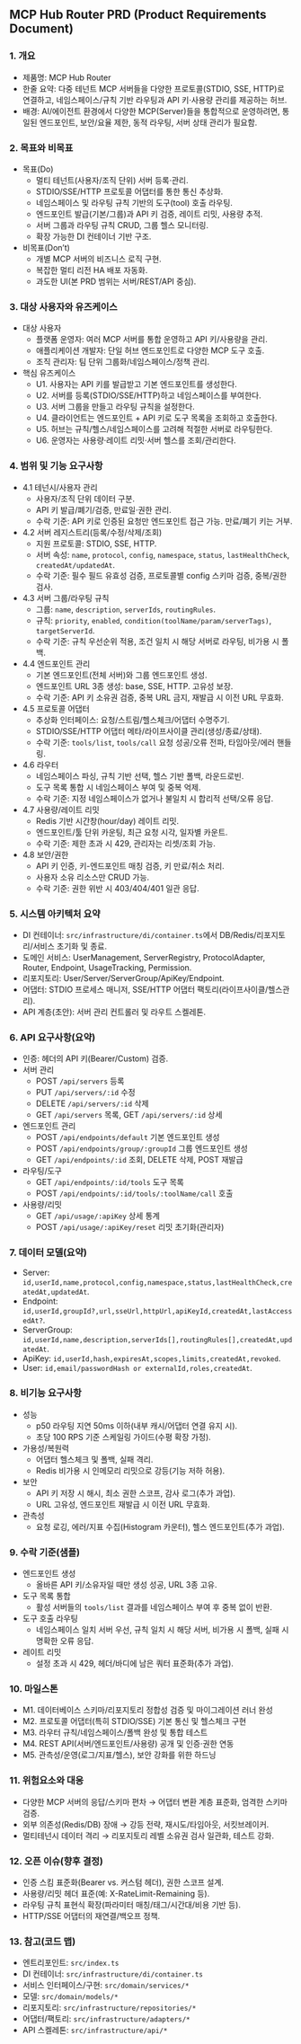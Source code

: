 ## MCP Hub Router PRD (Product Requirements Document)

### 1. 개요
- 제품명: MCP Hub Router
- 한줄 요약: 다중 테넌트 MCP 서버들을 다양한 프로토콜(STDIO, SSE, HTTP)로 연결하고, 네임스페이스/규칙 기반 라우팅과 API 키·사용량 관리를 제공하는 허브.
- 배경: AI/에이전트 환경에서 다양한 MCP(Server)들을 통합적으로 운영하려면, 통일된 엔드포인트, 보안/요율 제한, 동적 라우팅, 서버 상태 관리가 필요함.

### 2. 목표와 비목표
- 목표(Do)
  - 멀티 테넌트(사용자/조직 단위) 서버 등록·관리.
  - STDIO/SSE/HTTP 프로토콜 어댑터를 통한 통신 추상화.
  - 네임스페이스 및 라우팅 규칙 기반의 도구(tool) 호출 라우팅.
  - 엔드포인트 발급(기본/그룹)과 API 키 검증, 레이트 리밋, 사용량 추적.
  - 서버 그룹과 라우팅 규칙 CRUD, 그룹 헬스 모니터링.
  - 확장 가능한 DI 컨테이너 기반 구조.
- 비목표(Don’t)
  - 개별 MCP 서버의 비즈니스 로직 구현.
  - 복잡한 멀티 리전 HA 배포 자동화.
  - 과도한 UI(본 PRD 범위는 서버/REST/API 중심).

### 3. 대상 사용자와 유즈케이스
- 대상 사용자
  - 플랫폼 운영자: 여러 MCP 서버를 통합 운영하고 API 키/사용량을 관리.
  - 애플리케이션 개발자: 단일 허브 엔드포인트로 다양한 MCP 도구 호출.
  - 조직 관리자: 팀 단위 그룹화/네임스페이스/정책 관리.
- 핵심 유즈케이스
  - U1. 사용자는 API 키를 발급받고 기본 엔드포인트를 생성한다.
  - U2. 서버를 등록(STDIO/SSE/HTTP)하고 네임스페이스를 부여한다.
  - U3. 서버 그룹을 만들고 라우팅 규칙을 설정한다.
  - U4. 클라이언트는 엔드포인트 + API 키로 도구 목록을 조회하고 호출한다.
  - U5. 허브는 규칙/헬스/네임스페이스를 고려해 적절한 서버로 라우팅한다.
  - U6. 운영자는 사용량·레이트 리밋·서버 헬스를 조회/관리한다.

### 4. 범위 및 기능 요구사항
- 4.1 테넌시/사용자 관리
  - 사용자/조직 단위 데이터 구분.
  - API 키 발급/폐기/검증, 만료일·권한 관리.
  - 수락 기준: API 키로 인증된 요청만 엔드포인트 접근 가능. 만료/폐기 키는 거부.
- 4.2 서버 레지스트리(등록/수정/삭제/조회)
  - 지원 프로토콜: STDIO, SSE, HTTP.
  - 서버 속성: `name`, `protocol`, `config`, `namespace`, `status`, `lastHealthCheck`, `createdAt/updatedAt`.
  - 수락 기준: 필수 필드 유효성 검증, 프로토콜별 config 스키마 검증, 중복/권한 검사.
- 4.3 서버 그룹/라우팅 규칙
  - 그룹: `name`, `description`, `serverIds`, `routingRules`.
  - 규칙: `priority`, `enabled`, `condition(toolName/param/serverTags)`, `targetServerId`.
  - 수락 기준: 규칙 우선순위 적용, 조건 일치 시 해당 서버로 라우팅, 비가용 시 폴백.
- 4.4 엔드포인트 관리
  - 기본 엔드포인트(전체 서버)와 그룹 엔드포인트 생성.
  - 엔드포인트 URL 3종 생성: base, SSE, HTTP. 고유성 보장.
  - 수락 기준: API 키 소유권 검증, 중복 URL 금지, 재발급 시 이전 URL 무효화.
- 4.5 프로토콜 어댑터
  - 추상화 인터페이스: 요청/스트림/헬스체크/어댑터 수명주기.
  - STDIO/SSE/HTTP 어댑터 메타/라이프사이클 관리(생성/종료/상태).
  - 수락 기준: `tools/list`, `tools/call` 요청 성공/오류 전파, 타임아웃/에러 핸들링.
- 4.6 라우터
  - 네임스페이스 파싱, 규칙 기반 선택, 헬스 기반 폴백, 라운드로빈.
  - 도구 목록 통합 시 네임스페이스 부여 및 중복 억제.
  - 수락 기준: 지정 네임스페이스가 없거나 불일치 시 합리적 선택/오류 응답.
- 4.7 사용량/레이트 리밋
  - Redis 기반 시간창(hour/day) 레이트 리밋.
  - 엔드포인트/툴 단위 카운팅, 최근 요청 시각, 일자별 카운트.
  - 수락 기준: 제한 초과 시 429, 관리자는 리셋/조회 가능.
- 4.8 보안/권한
  - API 키 인증, 키-엔드포인트 매칭 검증, 키 만료/취소 처리.
  - 사용자 소유 리소스만 CRUD 가능.
  - 수락 기준: 권한 위반 시 403/404/401 일관 응답.

### 5. 시스템 아키텍처 요약
- DI 컨테이너: `src/infrastructure/di/container.ts`에서 DB/Redis/리포지토리/서비스 초기화 및 종료.
- 도메인 서비스: UserManagement, ServerRegistry, ProtocolAdapter, Router, Endpoint, UsageTracking, Permission.
- 리포지토리: User/Server/ServerGroup/ApiKey/Endpoint.
- 어댑터: STDIO 프로세스 매니저, SSE/HTTP 어댑터 팩토리(라이프사이클/헬스관리).
- API 계층(초안): 서버 관리 컨트롤러 및 라우트 스켈레톤.

### 6. API 요구사항(요약)
- 인증: 헤더의 API 키(Bearer/Custom) 검증.
- 서버 관리
  - POST `/api/servers` 등록
  - PUT `/api/servers/:id` 수정
  - DELETE `/api/servers/:id` 삭제
  - GET `/api/servers` 목록, GET `/api/servers/:id` 상세
- 엔드포인트 관리
  - POST `/api/endpoints/default` 기본 엔드포인트 생성
  - POST `/api/endpoints/group/:groupId` 그룹 엔드포인트 생성
  - GET `/api/endpoints/:id` 조회, DELETE 삭제, POST 재발급
- 라우팅/도구
  - GET `/api/endpoints/:id/tools` 도구 목록
  - POST `/api/endpoints/:id/tools/:toolName/call` 호출
- 사용량/리밋
  - GET `/api/usage/:apiKey` 상세 통계
  - POST `/api/usage/:apiKey/reset` 리밋 초기화(관리자)

### 7. 데이터 모델(요약)
- Server: `id,userId,name,protocol,config,namespace,status,lastHealthCheck,createdAt,updatedAt`.
- Endpoint: `id,userId,groupId?,url,sseUrl,httpUrl,apiKeyId,createdAt,lastAccessedAt?`.
- ServerGroup: `id,userId,name,description,serverIds[],routingRules[],createdAt,updatedAt`.
- ApiKey: `id,userId,hash,expiresAt,scopes,limits,createdAt,revoked`.
- User: `id,email/passwordHash or externalId,roles,createdAt`.

### 8. 비기능 요구사항
- 성능
  - p50 라우팅 지연 50ms 이하(내부 캐시/어댑터 연결 유지 시).
  - 초당 100 RPS 기준 스케일링 가이드(수평 확장 가정).
- 가용성/복원력
  - 어댑터 헬스체크 및 폴백, 실패 격리.
  - Redis 비가용 시 인메모리 리밋으로 강등(기능 저하 허용).
- 보안
  - API 키 저장 시 해시, 최소 권한 스코프, 감사 로그(추가 과업).
  - URL 고유성, 엔드포인트 재발급 시 이전 URL 무효화.
- 관측성
  - 요청 로깅, 에러/지표 수집(Histogram 카운터), 헬스 엔드포인트(추가 과업).

### 9. 수락 기준(샘플)
- 엔드포인트 생성
  - 올바른 API 키/소유자일 때만 생성 성공, URL 3종 고유.
- 도구 목록 통합
  - 활성 서버들의 `tools/list` 결과를 네임스페이스 부여 후 중복 없이 반환.
- 도구 호출 라우팅
  - 네임스페이스 일치 서버 우선, 규칙 일치 시 해당 서버, 비가용 시 폴백, 실패 시 명확한 오류 응답.
- 레이트 리밋
  - 설정 초과 시 429, 헤더/바디에 남은 쿼터 표준화(추가 과업).

### 10. 마일스톤
- M1. 데이터베이스 스키마/리포지토리 정합성 검증 및 마이그레이션 러너 완성
- M2. 프로토콜 어댑터(특히 STDIO/SSE) 기본 통신 및 헬스체크 구현
- M3. 라우터 규칙/네임스페이스/폴백 완성 및 통합 테스트
- M4. REST API(서버/엔드포인트/사용량) 공개 및 인증·권한 연동
- M5. 관측성/운영(로그/지표/헬스), 보안 강화를 위한 하드닝

### 11. 위험요소와 대응
- 다양한 MCP 서버의 응답/스키마 편차 → 어댑터 변환 계층 표준화, 엄격한 스키마 검증.
- 외부 의존성(Redis/DB) 장애 → 강등 전략, 재시도/타임아웃, 서킷브레이커.
- 멀티테넌시 데이터 격리 → 리포지토리 레벨 소유권 검사 일관화, 테스트 강화.

### 12. 오픈 이슈(향후 결정)
- 인증 스킴 표준화(Bearer vs. 커스텀 헤더), 권한 스코프 설계.
- 사용량/리밋 헤더 표준(예: X-RateLimit-Remaining 등).
- 라우팅 규칙 표현식 확장(파라미터 매칭/태그/시간대/비용 기반 등).
- HTTP/SSE 어댑터의 재연결/백오프 정책.

### 13. 참고(코드 맵)
- 엔트리포인트: `src/index.ts`
- DI 컨테이너: `src/infrastructure/di/container.ts`
- 서비스 인터페이스/구현: `src/domain/services/*`
- 모델: `src/domain/models/*`
- 리포지토리: `src/infrastructure/repositories/*`
- 어댑터/팩토리: `src/infrastructure/adapters/*`
- API 스켈레톤: `src/infrastructure/api/*`

